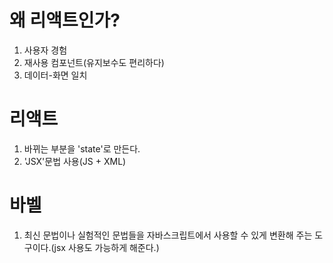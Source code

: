 # 왜 리액트인가?

1. 사용자 경험
2. 재사용 컴포넌트(유지보수도 편리하다)
3. 데이터-화면 일치

# 리액트

1. 바뀌는 부분을 'state'로 만든다.
2. 'JSX'문법 사용(JS + XML)

# 바벨

1. 최신 문법이나 실험적인 문법들을 자바스크립트에서 사용할 수 있게 변환해 주는 도구이다.(jsx 사용도 가능하게 해준다.)
